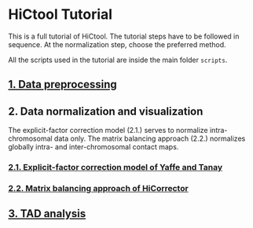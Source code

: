 # HiCtool Tutorial

This is a full tutorial of HiCtool. The tutorial steps have to be followed in sequence. At the normalization step, choose the preferred method.

All the scripts used in the tutorial are inside the main folder ```scripts```.

## [1. Data preprocessing](/tutorial/data-preprocessing.md)
## 2. Data normalization and visualization
The explicit-factor correction model (2.1.) serves to normalize intra-chromosomal data only. The matrix balancing approach (2.2.) normalizes globally intra- and inter-chromosomal contact maps.
### [2.1. Explicit-factor correction model of Yaffe and Tanay](/tutorial/normalization-yaffe-tanay.md)
### [2.2. Matrix balancing approach of HiCorrector](/tutorial/normalization-matrix-balancing.md)
## [3. TAD analysis](/tutorial/tad-analysis.md)

